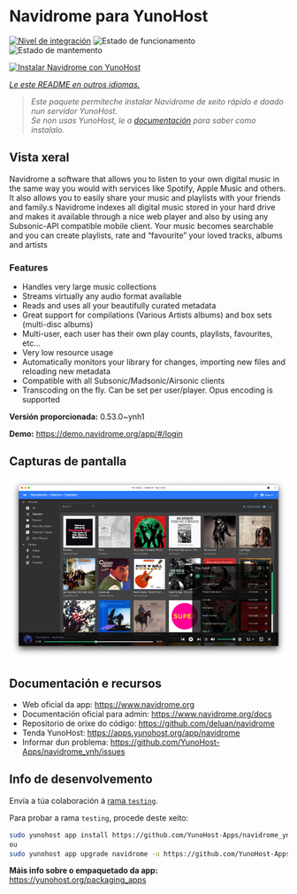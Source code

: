 <!--
NOTA: Este README foi creado automáticamente por <https://github.com/YunoHost/apps/tree/master/tools/readme_generator>
NON debe editarse manualmente.
-->

# Navidrome para YunoHost

[![Nivel de integración](https://dash.yunohost.org/integration/navidrome.svg)](https://ci-apps.yunohost.org/ci/apps/navidrome/) ![Estado de funcionamento](https://ci-apps.yunohost.org/ci/badges/navidrome.status.svg) ![Estado de mantemento](https://ci-apps.yunohost.org/ci/badges/navidrome.maintain.svg)

[![Instalar Navidrome con YunoHost](https://install-app.yunohost.org/install-with-yunohost.svg)](https://install-app.yunohost.org/?app=navidrome)

*[Le este README en outros idiomas.](./ALL_README.md)*

> *Este paquete permíteche instalar Navidrome de xeito rápido e doado nun servidor YunoHost.*  
> *Se non usas YunoHost, le a [documentación](https://yunohost.org/install) para saber como instalalo.*

## Vista xeral

Navidrome a software that allows you to listen to your own digital music in the same way you would with services like Spotify, Apple Music and others. It also allows you to easily share your music and playlists with your friends and family.s
Navidrome indexes all digital music stored in your hard drive and makes it available through a nice web player and also by using any Subsonic-API compatible mobile client. Your music becomes searchable and you can create playlists, rate and “favourite” your loved tracks, albums and artists

### Features

- Handles very large music collections
- Streams virtually any audio format available
- Reads and uses all your beautifully curated metadata
- Great support for compilations (Various Artists albums) and box sets (multi-disc albums)
- Multi-user, each user has their own play counts, playlists, favourites, etc...
- Very low resource usage
- Automatically monitors your library for changes, importing new files and reloading new metadata
- Compatible with all Subsonic/Madsonic/Airsonic clients
- Transcoding on the fly. Can be set per user/player. Opus encoding is supported


**Versión proporcionada:** 0.53.0~ynh1

**Demo:** <https://demo.navidrome.org/app/#/login>

## Capturas de pantalla

![Captura de pantalla de Navidrome](./doc/screenshots/ss-desktop-player.png)

## Documentación e recursos

- Web oficial da app: <https://www.navidrome.org>
- Documentación oficial para admin: <https://www.navidrome.org/docs>
- Repositorio de orixe do código: <https://github.com/deluan/navidrome>
- Tenda YunoHost: <https://apps.yunohost.org/app/navidrome>
- Informar dun problema: <https://github.com/YunoHost-Apps/navidrome_ynh/issues>

## Info de desenvolvemento

Envía a túa colaboración á [rama `testing`](https://github.com/YunoHost-Apps/navidrome_ynh/tree/testing).

Para probar a rama `testing`, procede deste xeito:

```bash
sudo yunohost app install https://github.com/YunoHost-Apps/navidrome_ynh/tree/testing --debug
ou
sudo yunohost app upgrade navidrome -u https://github.com/YunoHost-Apps/navidrome_ynh/tree/testing --debug
```

**Máis info sobre o empaquetado da app:** <https://yunohost.org/packaging_apps>
